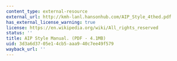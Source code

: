```yaml
---
content_type: external-resource
external_url: http://kmh-lanl.hansonhub.com/AIP_Style_4thed.pdf
has_external_license_warning: true
license: https://en.wikipedia.org/wiki/All_rights_reserved
status: ''
title: AIP Style Manual. (PDF - 4.1MB)
uid: 3d3a6d37-05e1-4cb5-aaa9-40c7ee49f579
wayback_url: ''
---
```


